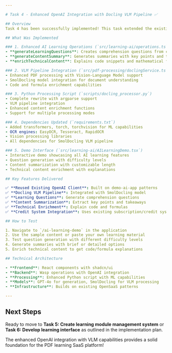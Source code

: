 ```yaml
---

# Task 4 - Enhanced OpenAI Integration with Docling VLM Pipeline ✅

## Overview
Task 4 has been successfully implemented! This task extended the existing OpenAI integration with advanced learning features using Docling's VLM pipeline and SmolDocling model.

## What Was Implemented

### 1. Enhanced AI Learning Operations (`src/learning-ai/operations.ts`)
- **generateLearningQuestions**: Creates comprehension questions from content
- **generateContentSummary**: Generates summaries with key points and takeaways  
- **enrichTechnicalContent**: Explains code snippets and mathematical formulas

### 2. VLM Pipeline Integration (`src/pdf-processing/doclingService.ts`)
- Enhanced PDF processing with Vision-Language Model support
- SmolDocling model integration for document understanding
- Code and formula enrichment capabilities

### 3. Python Processing Script (`scripts/docling_processor.py`)
- Complete rewrite with argparse support
- VLM pipeline integration
- Enhanced content enrichment functions
- Support for multiple processing modes

### 4. Dependencies Updated (`requirements.txt`)
- Added transformers, torch, torchvision for ML capabilities
- OCR engines: EasyOCR, Tesseract, RapidOCR
- Vision processing libraries
- All dependencies for SmolDocling VLM pipeline

### 5. Demo Interface (`src/learning-ai/AILearningDemo.tsx`)
- Interactive demo showcasing all AI learning features
- Question generation with difficulty levels
- Content summarization with customizable length
- Technical content enrichment with explanations

## Key Features Delivered

✅ **Reused Existing OpenAI Client**: Built on demo-ai-app patterns  
✅ **Docling VLM Pipeline**: Integrated with SmolDocling model  
✅ **Learning Questions**: Generate comprehension questions  
✅ **Content Summarization**: Extract key points and takeaways  
✅ **Technical Enrichment**: Explain code and formulas  
✅ **Credit System Integration**: Uses existing subscription/credit system  

## How to Test

1. Navigate to `/ai-learning-demo` in the application
2. Use the sample content or paste your own learning material
3. Test question generation with different difficulty levels
4. Generate summaries with brief or detailed options
5. Enrich technical content to get code/formula explanations

## Technical Architecture

- **Frontend**: React components with shadcn/ui
- **Backend**: Wasp operations with OpenAI integration
- **Processing**: Enhanced Python script with ML capabilities
- **Models**: GPT-4o for generation, SmolDocling for VLM processing
- **Infrastructure**: Builds on existing OpenSaaS patterns

---
```


## Next Steps
Ready to move to **Task 5: Create learning module management system** or **Task 6: Develop learning interface** as outlined in the implementation plan.

The enhanced OpenAI integration with VLM capabilities provides a solid foundation for the PDF learning SaaS platform!
